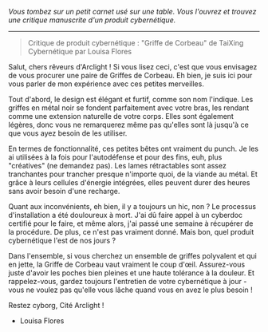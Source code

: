 _Vous tombez sur un petit carnet usé sur une table. Vous l'ouvrez et trouvez une critique manuscrite d'un produit cybernétique._

---

> Critique de produit cybernétique : "Griffe de Corbeau" de TaiXing Cybernétique
> par Louisa Flores

Salut, chers rêveurs d'Arclight ! Si vous lisez ceci, c'est que vous envisagez de vous procurer une paire de Griffes de Corbeau. Eh bien, je suis ici pour vous parler de mon expérience avec ces petites merveilles.

Tout d'abord, le design est élégant et furtif, comme son nom l'indique. Les griffes en métal noir se fondent parfaitement avec votre bras, les rendant comme une extension naturelle de votre corps. Elles sont également légères, donc vous ne remarquerez même pas qu'elles sont là jusqu'à ce que vous ayez besoin de les utiliser.

En termes de fonctionnalité, ces petites bêtes ont vraiment du punch. Je les ai utilisées à la fois pour l'autodéfense et pour des fins, euh, plus "créatives" (ne demandez pas). Les lames rétractables sont assez tranchantes pour trancher presque n'importe quoi, de la viande au métal. Et grâce à leurs cellules d'énergie intégrées, elles peuvent durer des heures sans avoir besoin d'une recharge.

Quant aux inconvénients, eh bien, il y a toujours un hic, non ? Le processus d'installation a été douloureux à mort. J'ai dû faire appel à un cyberdoc certifié pour le faire, et même alors, j'ai passé une semaine à récupérer de la procédure. De plus, ce n'est pas vraiment donné. Mais bon, quel produit cybernétique l'est de nos jours ?

Dans l'ensemble, si vous cherchez un ensemble de griffes polyvalent et qui en jette, la Griffe de Corbeau vaut vraiment le coup d'œil. Assurez-vous juste d'avoir les poches bien pleines et une haute tolérance à la douleur. Et rappelez-vous, gardez toujours l'entretien de votre cybernétique à jour - vous ne voulez pas qu'elle vous lâche quand vous en avez le plus besoin !

Restez cyborg, Cité Arclight !

- Louisa Flores
